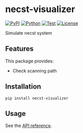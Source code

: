# necst-visualizer

[![PyPI](https://img.shields.io/pypi/v/necst-visualizer.svg?label=PyPI&style=flat-square)](https://pypi.org/pypi/necst-visualizer/)
[![Python](https://img.shields.io/pypi/pyversions/necst-visualizer.svg?label=Python&color=yellow&style=flat-square)](https://pypi.org/pypi/necst-visualizer/)
[![Test](https://img.shields.io/github/workflow/status/nanten2/necst-visualizer/Test?logo=github&label=Test&style=flat-square)](https://github.com/nanten2/necst-visualizer/actions)
[![License](https://img.shields.io/badge/license-MIT-blue.svg?label=License&style=flat-square)](LICENSE)

Simulate necst system

## Features
This package provides:
- Check scanning path

## Installation
```
pip install necst-visualizer
```

## Usage

See the [API reference](https://nanten2.github.io/necst-visualizer/_source/necst_visualizer.html).